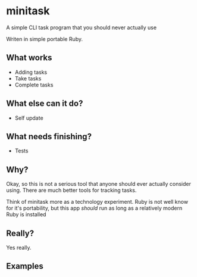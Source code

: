 # minitask
A simple CLI task program that you should never actually use

Writen in simple portable Ruby.

## What works

- Adding tasks
- Take tasks
- Complete tasks

## What else can it do?

- Self update

## What needs finishing?

- Tests

## Why?

Okay, so this is not a serious tool that anyone should ever actually consider using. There are much better tools for tracking tasks.

Think of minitask more as a technology experiment. Ruby is not well know for it's portability, but this app _should_ run as long as a relatively modern Ruby is installed

## Really?

Yes really.

## Examples


